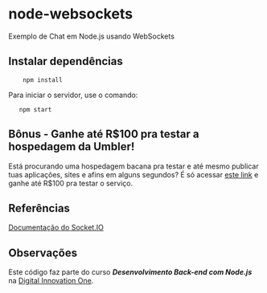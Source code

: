 # node-websockets
Exemplo de Chat em Node.js usando WebSockets

## Instalar dependências
```
    npm install
```

Para iniciar o servidor, use o comando:

```
   npm start
```

## Bônus - Ganhe até R$100 pra testar a hospedagem da Umbler!
Está procurando uma hospedagem bacana pra testar e até mesmo publicar tuas aplicações, sites e afins em alguns segundos? É só acessar [este link](http://bit.ly/CreditosNaUmbler) e ganhe até R$100 pra testar o serviço.

## Referências
[Documentação do Socket.IO](https://socket.io)

## Observações
Este código faz parte do curso **_Desenvolvimento Back-end com Node.js_** na [Digital Innovation One](https://digitalinnovation.one/cursos/desenvolvimento-back-end-com-nodejs).
